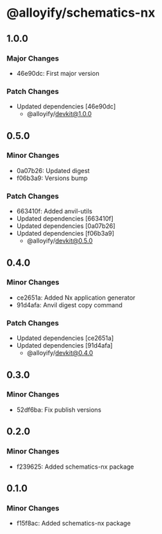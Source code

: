 # @alloyify/schematics-nx

## 1.0.0

### Major Changes

- 46e90dc: First major version

### Patch Changes

- Updated dependencies [46e90dc]
  - @alloyify/devkit@1.0.0

## 0.5.0

### Minor Changes

- 0a07b26: Updated digest
- f06b3a9: Versions bump

### Patch Changes

- 663410f: Added anvil-utils
- Updated dependencies [663410f]
- Updated dependencies [0a07b26]
- Updated dependencies [f06b3a9]
  - @alloyify/devkit@0.5.0

## 0.4.0

### Minor Changes

- ce2651a: Added Nx application generator
- 91d4afa: Anvil digest copy command

### Patch Changes

- Updated dependencies [ce2651a]
- Updated dependencies [91d4afa]
  - @alloyify/devkit@0.4.0

## 0.3.0

### Minor Changes

- 52df6ba: Fix publish versions

## 0.2.0

### Minor Changes

- f239625: Added schematics-nx package

## 0.1.0

### Minor Changes

- f15f8ac: Added schematics-nx package
